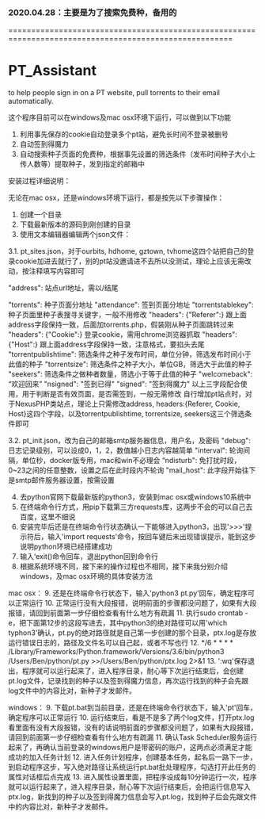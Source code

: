 ### 2020.04.28：主要是为了搜索免费种，备用的
=======================================================================================================



# PT_Assistant
to help people sign in on a PT website, pull torrents to their email automatically.

这个程序目前可以在windows及mac osx环境下运行，可以做到以下功能

1. 利用事先保存的cookie自动登录多个pt站，避免长时间不登录被删号
2. 自动签到得魔力
3. 自动搜索种子页面的免费种，根据事先设置的筛选条件（发布时间种子大小上传人数等）提取种子，发到指定的邮箱中

安装过程详细说明：

无论在mac osx，还是windows环境下运行，都是按先以下步骤操作：

1. 创建一个目录
2. 下载最新版本的源码到刚创建的目录
3. 使用文本编辑器编辑两个json文件：

3.1. pt_sites.json，对于ourbits, hdhome, gztown, tvhome这四个站把自己的登录cookie加进去就行了，别的pt站没邀请进不去所以没测试，理论上应该无需改动，按注释填写内容即可

"address": 站点url地址，需以/结尾

"torrents": 种子页面分地址
"attendance": 签到页面分地址
"torrentstablekey": 种子页面里种子表搜寻关键字，一般不用修改
"headers": {"Referer":} 跟上面address字段保持一致，后面加torrents.php，假装刚从种子页面跳转过来
"headers": {"Cookie":} 登录cookie，需用chrome浏览器抓取
"headers": {"Host":} 跟上面address字段保持一致，注意格式，要掐头去尾
"torrentpublishtime": 筛选条件之种子发布时间，单位分钟，筛选发布时间小于此值的种子
"torrentsize": 筛选条件之种子大小，单位GB，筛选大于此值的种子
"seekers": 筛选条件之做种者数量，筛选小于等于此值的种子
"welcomeback": “欢迎回来”
"nsigned": "签到已得"
"signed": "签到得魔力"
以上三字段配合使用，用于判断是否有效页面，是否需签到，一般无需修改
自行增加pt站点时，对于NexusPHP类站点，理论上只需修改address, headers:{Referer, Cookie, Host}这四个字段，以及torrentpublishtime, torrentsize, seekers这三个筛选条件即可
  
3.2. pt_init.json，改为自己的邮箱smtp服务器信息，用户名，及密码
"debug": 日志记录级别，可以设成0，1，2，数值越小日志内容越简单
"interval": 轮询间隔，单位秒，docker版专用，mac和win不必理会
“ndisturb": 免打扰时段，0~23之间的任意整数，设置之后在此时段内不轮询
"mail_host": 此字段开始往下是smtp邮件服务器设置，按需设置

4. 去python官网下载最新版的python3，安装到mac osx或windows10系统中
5. 在终端命令行方式，用pip下载第三方requests库，这两步不会的可以自己去百度，这里不细说
6. 安装完毕后还是在终端命令行状态确认一下能够进入python3，出现'>>>'提示符后，输入'import requests'命令，按回车键后未出现错误提示，能到这步说明python环境已经搭建成功
7. 输入‘exit()命令回车，退出python回到命令行
8. 根据系统环境不同，接下来的操作过程也不相同，接下来我分别介绍windows，及mac osx环境的具体安装方法

mac osx：
9. 还是在终端命令行状态下，输入'python3 pt.py'回车，确定程序可以正常运行
10. 正常运行没有大段报错，说明前面的步骤都没问题了，如果有大段报错，请回到前面第一步仔细检查看有什么地方有疏漏
11. 执行sudo crontab -e，把下面第12步的这段写进去，其中python3的绝对路径可以用'which typhon3'确认，pt.py的绝对路径就是自己第一步创建的那个目录，ptx.log是存放运行错误日志的，路径及文件名可以自己起，或者不写也行
12. */6 * * * * /Library/Frameworks/Python.framework/Versions/3.6/bin/python3 /Users/Ben/python/pt.py >>/Users/Ben/python/ptx.log 2>&1
13. ':wq'保存退出，程序就可以运行起来了，进入程序目录，耐心等下次运行结束后，会创建pt.log文件，记录找到的种子以及签到得魔力信息，再次运行找到的种子会先跟log文件中的内容比对，新种子才发邮件。

windows：
9. 下载pt.bat到当前目录，还是在终端命令行状态下，输入'pt'回车，确定程序可以正常运行
10. 运行结束后，看是不是多了两个log文件，打开ptx.log看里面有没有大段报错，没有的话说明前面的步骤都没问题了，如果有大段报错，请回到前面第一步仔细检查看有什么地方有疏漏
11. 确认Task Scheduler服务运行起来了，再确认当前登录的windows用户是带密码的账户，这两点必须满足才能成功的加入任务计划
12. 进入任务计划程序，创建基本任务，起名后一路下一步，到启动程序这步，写入绝对路径让系统运行pt.bat批处理程序，勾选打开此任务的属性对话框后点完成
13. 进入属性设置里面，把程序设成每10分钟运行一次，程序就可以运行起来了，进入程序目录，耐心等下次运行结束后，会把运行信息写入ptx.log，新找到的种子以及签到得魔力信息会写入pt.log，找到种子后会先跟文件中的内容比对，新种子才发邮件。
